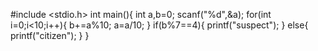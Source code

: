#include <stdio.h>
int main(){
	int a,b=0;
	scanf("%d",&a);
	for(int i=0;i<10;i++){
		b+=a%10;
		a=a/10;
	}
	if(b%7==4){
		printf("suspect");
	}
	else{
		printf("citizen");
	}
}
